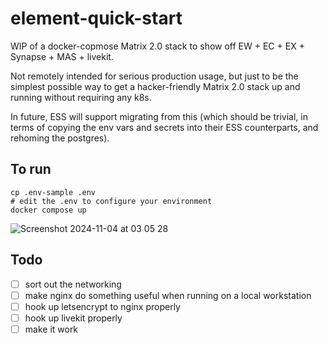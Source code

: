 # element-quick-start

WIP of a docker-copmose Matrix 2.0 stack to show off EW + EC + EX + Synapse + MAS + livekit.

Not remotely intended for serious production usage, but just to be the simplest possible way to get a
hacker-friendly Matrix 2.0 stack up and running without requiring any k8s.

In future, ESS will support migrating from this (which should be trivial, in terms of copying the env vars and secrets
into their ESS counterparts, and rehoming the postgres).

## To run

```
cp .env-sample .env
# edit the .env to configure your environment
docker compose up
```

![Screenshot 2024-11-04 at 03 05 28](https://github.com/user-attachments/assets/c3127f3c-ae0c-43cb-bfe9-88f4be56e0af)

## Todo

 * [ ] sort out the networking
 * [ ] make nginx do something useful when running on a local workstation
 * [ ] hook up letsencrypt to nginx properly
 * [ ] hook up livekit properly
 * [ ] make it work
